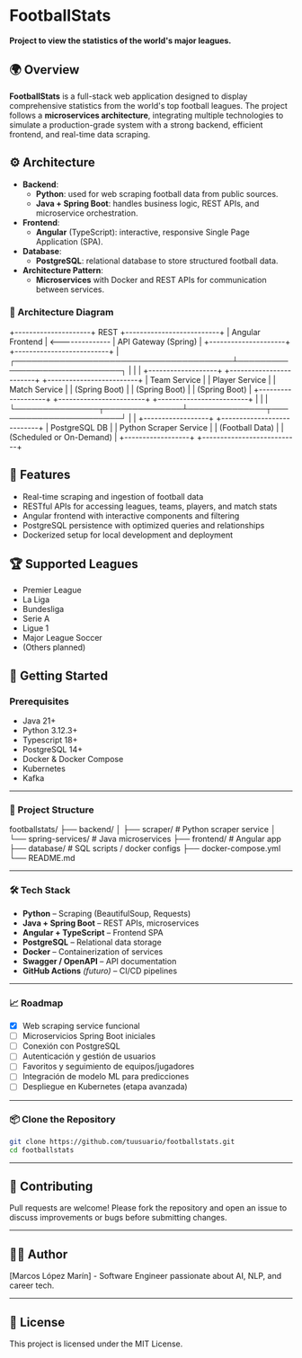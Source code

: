# FootballStats

**Project to view the statistics of the world's major leagues.**

## 🌍 Overview

**FootballStats** is a full-stack web application designed to display comprehensive statistics from the world's top football leagues. The project follows a **microservices architecture**, integrating multiple technologies to simulate a production-grade system with a strong backend, efficient frontend, and real-time data scraping.

## ⚙️ Architecture

- **Backend**:
    - **Python**: used for web scraping football data from public sources.
    - **Java + Spring Boot**: handles business logic, REST APIs, and microservice orchestration.
- **Frontend**:
    - **Angular** (TypeScript): interactive, responsive Single Page Application (SPA).
- **Database**:
    - **PostgreSQL**: relational database to store structured football data.
- **Architecture Pattern**:
    - **Microservices** with Docker and REST APIs for communication between services.

### 🧩 Architecture Diagram

+---------------------+ REST +--------------------------+
| Angular Frontend | <-------------- | API Gateway (Spring) |
+---------------------+ +--------------------------+
|
┌───────────────────────────────────────┴─────────────────────────────┐
| | |
+-------------------+ +------------------------+ +-------------------------+
| Team Service | | Player Service | | Match Service |
| (Spring Boot) | | (Spring Boot) | | (Spring Boot) |
+-------------------+ +------------------------+ +-------------------------+
| | |
└───────────────┬──────────────┴──────────────┬───────────────────────┘
| |
+------------------+ +---------------------------+
| PostgreSQL DB | | Python Scraper Service |
| (Football Data) | | (Scheduled or On-Demand) |
+------------------+ +---------------------------+

## 📌 Features

- Real-time scraping and ingestion of football data
- RESTful APIs for accessing leagues, teams, players, and match stats
- Angular frontend with interactive components and filtering
- PostgreSQL persistence with optimized queries and relationships
- Dockerized setup for local development and deployment

## 🏆 Supported Leagues

- Premier League
- La Liga
- Bundesliga
- Serie A
- Ligue 1
- Major League Soccer
- (Others planned)

## 🚀 Getting Started

### Prerequisites

- Java 21+
- Python 3.12.3+
- Typescript 18+
- PostgreSQL 14+
- Docker & Docker Compose
- Kubernetes
- Kafka

---

### 🧱 Project Structure

footballstats/
├── backend/
│ ├── scraper/ # Python scraper service
│ └── spring-services/ # Java microservices
├── frontend/ # Angular app
├── database/ # SQL scripts / docker configs
├── docker-compose.yml
└── README.md

---

### 🛠️ Tech Stack

- **Python** – Scraping (BeautifulSoup, Requests)
- **Java + Spring Boot** – REST APIs, microservices
- **Angular + TypeScript** – Frontend SPA
- **PostgreSQL** – Relational data storage
- **Docker** – Containerization of services
- **Swagger / OpenAPI** – API documentation
- **GitHub Actions** *(futuro)* – CI/CD pipelines

---

### 📈 Roadmap

- [x] Web scraping service funcional
- [ ] Microservicios Spring Boot iniciales
- [ ] Conexión con PostgreSQL
- [ ] Autenticación y gestión de usuarios
- [ ] Favoritos y seguimiento de equipos/jugadores
- [ ] Integración de modelo ML para predicciones
- [ ] Despliegue en Kubernetes (etapa avanzada)

---

### 📦 Clone the Repository

```bash
git clone https://github.com/tuusuario/footballstats.git
cd footballstats
```

---

## 🙌 Contributing

Pull requests are welcome! Please fork the repository and open an issue to discuss improvements or bugs before submitting changes.

---

## 👨‍💻 Author

\[Marcos López Marín] - Software Engineer passionate about AI, NLP, and career tech.

---

## 📄 License

This project is licensed under the MIT License.
